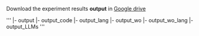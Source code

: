 Download the experiment results **output** in [Google drive](https://drive.google.com/drive/folders/1GjDaLrP_yJsvMXpwY3aov2tzetsqFxZZ?usp=sharing)


'''
|- output
  |- output_code
  |- output_lang
  |- output_wo
  |- output_wo_lang
  |- output_LLMs
'''
